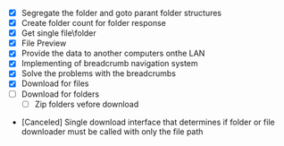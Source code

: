 - [X] Segregate the folder and goto parant folder structures
- [X] Create folder count for folder response
- [X] Get single file\folder
- [X] File Preview
- [X] Provide the data to another computers onthe LAN
- [X] Implementing of breadcrumb navigation system
- [X] Solve the problems with the breadcrumbs
- [X] Download for files
- [ ] Download for folders
  - [ ] Zip folders vefore download
- [Canceled] Single download interface that determines if folder or file downloader must be called with only the file path
